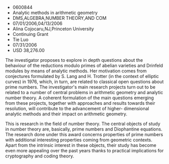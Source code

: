 
* 0600844
* Analytic methods in arithmetic geometry
* DMS,ALGEBRA,NUMBER THEORY,AND COM
* 07/01/2006,04/13/2006
* Alina Cojocaru,NJ,Princeton University
* Continuing Grant
* Tie Luo
* 07/31/2006
* USD 38,276.00

The investigator proposes to explore in depth questions about the behaviour of
the reductions modulo primes of abelian varieties and Drinfeld modules by means
of analytic methods. Her motivation comes from conjectures formulated by S. Lang
and H. Trotter (in the context of elliptic curves) in 1976, which, in turn, are
related to classical open questions about prime numbers. The investigator's main
research projects turn out to be related to a number of central problems in
arithmetic geometry and analytic number theory. A coherent formulation of the
main questions emerging from these projects, together with approaches and
results towards their resolution, will contribute to the advancement of higher-
dimensional analytic methods and their impact on arithmetic geometry.

This is research in the field of number theory. The central objects of study in
number theory are, basically, prime numbers and Diophantine equations. The
research done under this award concerns properties of prime numbers with
additional interesting properties coming from geometric contexts. Apart from the
intrinsic interest in these objects, their study has become even more appealing
over the past years thanks to practical implications for cryptography and coding
theory.
